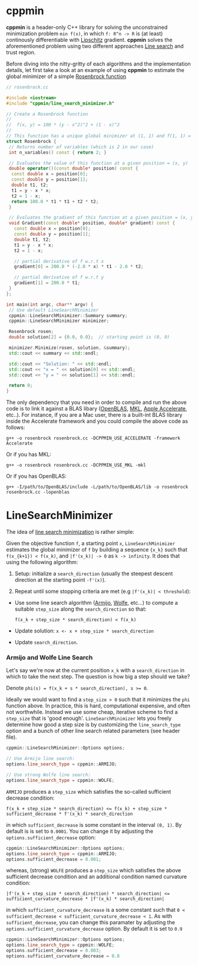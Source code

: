 cppmin
======

__cppmin__ is a header-only C++ library for solving the unconstrained
minimization problem `min f(x)`, in which `f: R^n -> R` is (at least)
continously differentiable with [Lipschitz](https://en.wikipedia.org/wiki/Lipschitz_continuity) gradient. __cppmin__ solves the aforementioned problem using
two different approaches [Line search](https://en.wikipedia.org/wiki/Line_search) and trust region.

Before diving into the nitty-gritty of each algorithms and the implementation
details, let first take a look at an example of using __cppmin__ to estimate
the global minimizer of a simple [Rosenbrock function](https://en.wikipedia.org/wiki/Rosenbrock_function)

```cpp
// rosenbrock.cc

#include <iostream>
#include "cppmin/line_search_minimizer.h"

// Create a Rosenbrock function
//
//  f(x, y) = 100 * (y - x^2)^2 + (1 - x)^2
//
// This function has a unique global minimizer at (1, 1) and f(1, 1) = 0
struct Rosenbrock {
 // Returns number of variables (which is 2 in our case)
 int n_variables() const { return 2; }

 // Evaluates the value of this function at a given position = (x, y)
 double operator()(const double* position) const {
  const double x = position[0];
  const double y = position[1];
  double t1, t2;
  t1 = y - x * x;
  t2 = 1 - x;
  return 100.0 * t1 * t1 + t2 * t2;
 }

 // Evaluates the gradient of this function at a given position = (x, y)
 void Gradient(const double* position, double* gradient) const {
   const double x = position[0];
   const double y = position[1];
   double t1, t2;
   t1 = y - x * x;
   t2 = 1 - x;

   // partial derivative of f w.r.t x
   gradient[0] = 200.0 * (-2.0 * x) * t1 - 2.0 * t2;

   // partial derivative of f w.r.t y
   gradient[1] = 200.0 * t1;
 }
};

int main(int argc, char** argv) {
 // Use default LineSearchMinimizer
 cppmin::LineSearchMinimizer::Summary summary;
 cppmin::LineSearchMinimizer minimizer;

 Rosenbrock rosen;
 double solution[2] = {0.0, 0.0};  // starting point is (0, 0)

 minimizer.Minimize(rosen, solution, &summary);
 std::cout << summary << std::endl;

 std::cout << "Solution: " << std::endl;
 std::cout << "x = " << solution[0] << std::endl;
 std::cout << "y = " << solution[1] << std::endl;

 return 0;
}

```
The only dependency that you need in order to compile and run the above code
is to link it against a BLAS libary ([OpenBLAS](https://www.openblas.net/), [MKL](https://software.intel.com/en-us/mkl), [Apple Accelerate](https://developer.apple.com/documentation/accelerate/blas?language=objc), etc..). For instance, if you are a Mac user, there is a built-int BLAS library inside the Accelerate framework and you could compile the above code as follows:

```shell
g++ -o rosenbrock rosenbrock.cc -DCPPMIN_USE_ACCELERATE -framework Accelerate
```

Or if you has MKL:

```shell
g++ -o rosenbrock rosenbrock.cc -DCPPMIN_USE_MKL -mkl
```

Or if you has OpenBLAS:

```shell
g++ -I/path/to/OpenBLAS/include -L/path/to/OpenBLAS/lib -o rosenbrock rosenbrock.cc -lopenblas
```

LineSearchMinimizer
===================

The idea of [line search minimization](https://en.wikipedia.org/wiki/Line_search) is rather simple:

Given the objective function `f`, a starting point `x`, `LineSearchMinimizer`
estimates the global minimizer of `f` by building a sequence `{x_k}` such that `f(x_{k+1}) < f(x_k)`, and `|f'(x_k)| -> 0` as `k -> infinity`. It does that using the following algorithm:

1. Setup: initialize a `search_direction` (usually the steepest descent direction at the starting point `-f'(x)`).

2. Repeat until some stopping criteria are met (e.g `|f'(x_k)| < threshold`):
  * Use some line search algorithm ([Armijo](https://en.wikipedia.org/wiki/Backtracking_line_search), [Wolfe](https://en.wikipedia.org/wiki/Wolfe_conditions), etc...) to compute a suitable `step_size` along the `search_direction`
  so that:
  
    `f(x_k + step_size * search_direction) < f(x_k)`
  
  * Update solution: `x <- x + step_size * search_direction`

  * Update `search_direction`.

### Armijo and Wolfe Line Search

Let's say we're now at the current position `x_k` with a `search_direction`
in which to take the next step. The question is how big a step should we
take?

Denote `phi(s) = f(x_k + s * search_direction), s >= 0`.

Ideally we would want to find a `step_size > 0` such that it minimizes the
`phi` function above. In practice, this is hard, computational expensive, and
often not worthwhile. Instead we use some cheap, iterative scheme to find
a `step_size` that is 'good enough'. `LineSearchMinimizer` lets you freely determine how good a step size is by customizing the `line_search_type` option
and a bunch of other line search related parameters (see header file).

  ```cpp
  cppmin::LineSearchMinimizer::Options options;

  // Use Armijo line search:
  options.line_search_type = cppmin::ARMIJO;

  // Use strong Wolfe line search:
  options.line_search_type = cppmin::WOLFE;
  ```
`ARMIJO` produces a `step_size` which satisfies the so-called sufficient
decrease condition:

   `f(x_k + step_size * search_direction) <=
    f(x_k) + step_size * sufficient_decrease * f'(x_k) * search_direction`
    
in which `sufficient_decrease` is some constant in the interval `(0, 1)`.
By default is is set to `0.0001`. You can change it by adjusting the
   `options.sufficient_decrease` option:
   ```cpp
   cppmin::LineSearchMinimizer::Options options;
   options.line_search_type = cppmin::ARMIJO;
   options.sufficient_decrease = 0.001;
   ```
whereas, (strong) `WOLFE` produces a `step_size` which satisfies the above
sufficient decrease condition and an additional condition named curvature
condition:

   `|f'(x_k + step_size * search_direction) * search_direction|
    <= sufficient_curvature_decrease * |f'(x_k) * search_direction|`
    
in which `sufficient_curvature_decrease` is a some constant such that
`0 < sufficient_decrease < sufficient_curvature_decrease < 1`. As with
`sufficient_decrease`, you can change this paramater by adjusting the
`options.sufficient_curvature_decrease` option. By default it is set to `0.9`
  ```cpp
  cppmin::LineSearchMinimizer::Options options;
  options.line_search_type = cppmin::WOLFE;
  options.sufficient_decrease = 0.003;
  options.sufficient_curvature_decrease = 0.8
  ```
  



